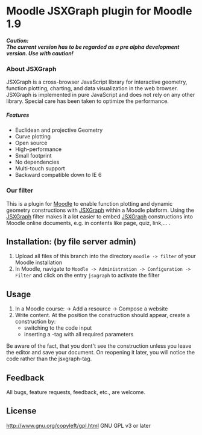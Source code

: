 # Moodle JSXGraph plugin for Moodle 1.9

**_Caution: <br>The current version has to be regarded as a pre alpha development version. Use with caution!_**

### About JSXGraph

JSXGraph is a cross-browser JavaScript library for interactive geometry, function plotting, charting, and data visualization in the web browser.
JSXGraph is implemented in pure JavaScript and does not rely on any other library. Special care has been taken to optimize the performance.

##### Features
- Euclidean and projective Geometry
- Curve plotting
- Open source
- High-performance
- Small footprint
- No dependencies
- Multi-touch support
- Backward compatible down to IE 6

### Our filter

This is a plugin for [Moodle](http://moodle.org) to enable function plotting and dynamic geometry constructions with [JSXGraph](http://jsxgraph.org) within a Moodle platform.
Using the [JSXGraph](http://jsxgraph.org) filter makes it a lot easier to embed [JSXGraph](http://jsxgraph.org) constructions into Moodle online documents, e.g. in contents like page, quiz, link,... .

## Installation: (by file server admin)
1. Upload all files of this branch into the directory `moodle -> filter` of your Moodle installation
2. In Moodle, navigate to `Moodle -> Administration -> Configuration -> Filter` and click on the entry `jsxgraph` to activate the filter

## Usage

1. In a Moodle course: -> Add a resource -> Compose a website
2. Write content. At the position the construction should appear, create a construction by:
	* switching to the code input
	* inserting a <jsxgraph>-tag with all required parameters

Be aware of the fact, that you dont't see the construction unless you leave the editor and save your document.
On reopening it later, you will notice the code rather than the jsxgraph-tag. 

## Feedback

All bugs, feature requests, feedback, etc., are welcome.

## License

http://www.gnu.org/copyleft/gpl.html GNU GPL v3 or later


